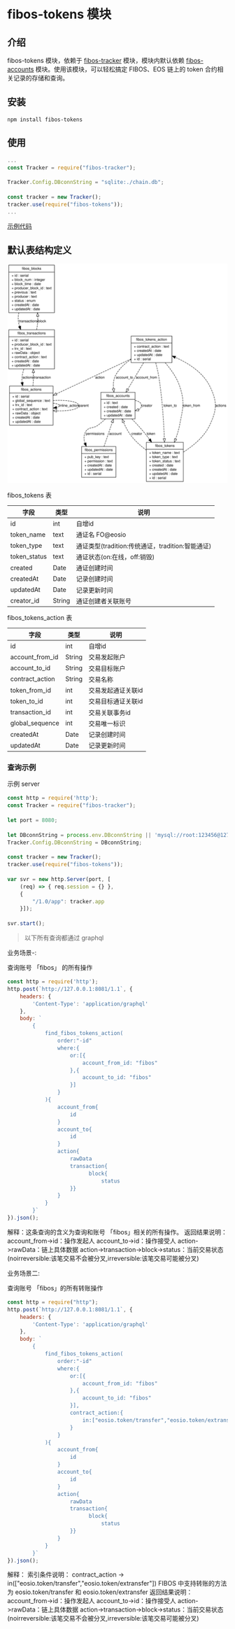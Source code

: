 # fibos-tokens 模块

## 介绍

fibos-tokens 模块，依赖于 [fibos-tracker](https://github.com/FIBOSIO/fibos-tracker) 模块，模块内默认依赖 [fibos-accounts](https://github.com/FIBOSIO/fibos-accounts) 模块。使用该模块，可以轻松搞定 FIBOS、EOS 链上的 token 合约相关记录的存储和查询。

## 安装

```shell
npm install fibos-tokens
```

## 使用

```javascript
...
const Tracker = require("fibos-tracker");

Tracker.Config.DBconnString = "sqlite:./chain.db";

const tracker = new Tracker();
tracker.use(require("fibos-tokens"));
...
```

[示例代码](./examples/)

## 默认表结构定义

![数据模型](./diagram.svg)

fibos_tokens 表

| 字段 | 类型 | 说明 |
| --- | --- | --- |
| id | int | 自增id |
| token_name | text | 通证名 FO@eosio|
| token_type | text | 通证类型(tradition:传统通证，tradition:智能通证) |
| token_status | text | 通证状态(on:在线，off:销毁) |
| created| Date | 通证创建时间 |
| createdAt | Date | 记录创建时间 |
| updatedAt | Date | 记录更新时间 |
| creator_id | String | 通证创建者关联账号 |

fibos_tokens_action 表

| 字段 | 类型 | 说明 |
| --- | --- | --- |
| id | int | 自增id |
| account_from_id | String | 交易发起账户 |
| account_to_id | String | 交易目标账户 |
| contract_action | String | 交易名称 |
| token_from_id | int | 交易发起通证关联id |
| token_to_id | int | 交易目标通证关联id|
| transaction_id | int | 交易关联事务id|
| global_sequence | int | 交易唯一标识 |
| createdAt | Date | 记录创建时间 |
| updatedAt | Date | 记录更新时间 |

### 查询示例

示例 server

```javascript
const http = require('http');
const Tracker = require("fibos-tracker");

let port = 8080;

let DBconnString = process.env.DBconnString || 'mysql://root:123456@127.0.0.1/fibos_chain';
Tracker.Config.DBconnString = DBconnString;

const tracker = new Tracker();
tracker.use(require("fibos-tokens"));

var svr = new http.Server(port, [
    (req) => { req.session = {} },
    {
        "/1.0/app": tracker.app
    }]);

svr.start();
```

> 以下所有查询都通过 graphql

业务场景-:

查询账号 「fibos」 的所有操作

```javascript
const http = require('http');
http.post(`http://127.0.0.1:8081/1.1`, {
	headers: {
		'Content-Type': 'application/graphql'
	},
	body: `
		{
			find_fibos_tokens_action(
				order:"-id"
				where:{
					or:[{
						account_from_id: "fibos"
					},{
						account_to_id: "fibos"
					}]
				}
			){
				account_from{
					id
				}
				account_to{
					id
				}
				action{
					rawData
					transaction{
                          block{
                              status
                    }}
				}
			}
		}`
}).json();
```

解释：这条查询的含义为查询和账号 「fibos」相关的所有操作。
返回结果说明：
account_from->id：操作发起人
account_to->id：操作接受人
action->rawData：链上具体数据
action->transaction->block->status：当前交易状态(noirreversible:该笔交易不会被分叉,irreversible:该笔交易可能被分叉)


业务场景二:

查询账号 「fibos」的所有转账操作

``` javascript
const http = require("http");
http.post(`http://127.0.0.1:8081/1.1`, {
	headers: {
		'Content-Type': 'application/graphql'
	},
	body: `
		{
			find_fibos_tokens_action(
				order:"-id"
				where:{	
					or:[{
						account_from_id: "fibos"
					},{
						account_to_id: "fibos"
					}],
					contract_action:{
						in:["eosio.token/transfer","eosio.token/extransfer"]
					}
				}
			){
				account_from{
					id
				}
				account_to{
					id
				}
				action{
					rawData
					transaction{
                          block{
                              status
                    }}
				}
			}
		}`
}).json();
```

解释：
索引条件说明：
contract_action -> in(["eosio.token/transfer","eosio.token/extransfer"]) FIBOS 中支持转账的方法为 eosio.token/transfer 和 eosio.token/extransfer
返回结果说明：
account_from->id：操作发起人
account_to->id：操作接受人
action->rawData：链上具体数据
action->transaction->block->status：当前交易状态(noirreversible:该笔交易不会被分叉,irreversible:该笔交易可能被分叉)
